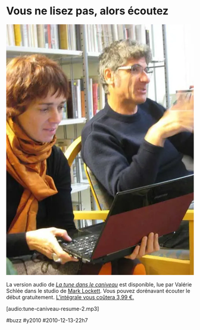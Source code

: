 # Vous ne lisez pas, alors écoutez

![](_i/mouthoumet4.webp)

La version audio de *[La tune dans le caniveau](../../page/tune-caniveau)* est disponible, lue par Valérie Schlée dans le studio de [Mark Lockett](http://marklockett.com/). Vous pouvez dorénavant écouter le début gratuitement. [L’intégrale vous coûtera 3,99 €.](../../page/tune-caniveau)

[audio:tune-caniveau-resume-2.mp3]

#buzz #y2010 #2010-12-13-22h7
